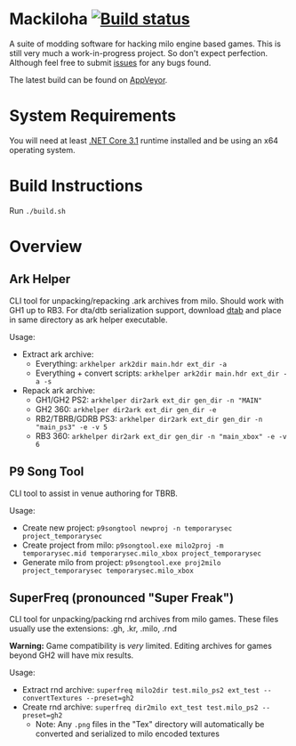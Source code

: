 # Mackiloha [![Build status](https://ci.appveyor.com/api/projects/status/toda9bnsi5ur1k4b/branch/master?svg=true)](https://ci.appveyor.com/project/PikminGuts92/mackiloha/branch/master)
A suite of modding software for hacking milo engine based games. This is still very much a work-in-progress project. So don't expect perfection. Although feel free to submit [issues](https://github.com/PikminGuts92/Mackiloha/issues) for any bugs found.

The latest build can be found on [AppVeyor](https://ci.appveyor.com/project/PikminGuts92/mackiloha/branch/master/artifacts).

# System Requirements
You will need at least [.NET Core 3.1](https://dotnet.microsoft.com/download/dotnet-core/3.1) runtime installed and be using an x64 operating system.

# Build Instructions
Run `./build.sh`

# Overview
## Ark Helper
CLI tool for unpacking/repacking .ark archives from milo. Should work with GH1 up to RB3. For dta/dtb serialization support, download [dtab](https://github.com/mtolly/dtab) and place in same directory as ark helper executable.

Usage:
- Extract ark archive:
  - Everything: `arkhelper ark2dir main.hdr ext_dir -a`
  - Everything + convert scripts: `arkhelper ark2dir main.hdr ext_dir -a -s`
- Repack ark archive:
  - GH1/GH2 PS2: `arkhelper dir2ark ext_dir gen_dir -n "MAIN"`
  - GH2 360: `arkhelper dir2ark ext_dir gen_dir -e`
  - RB2/TBRB/GDRB PS3: `arkhelper dir2ark ext_dir gen_dir -n "main_ps3" -e -v 5`
  - RB3 360: `arkhelper dir2ark ext_dir gen_dir -n "main_xbox" -e -v 6`

## P9 Song Tool
CLI tool to assist in venue authoring for TBRB.

Usage:
- Create new project: `p9songtool newproj -n temporarysec project_temporarysec`
- Create project from milo: `p9songtool.exe milo2proj -m temporarysec.mid temporarysec.milo_xbox project_temporarysec`
- Generate milo from project: `p9songtool.exe proj2milo project_temporarysec temporarysec.milo_xbox`


## SuperFreq (pronounced "Super Freak")
CLI tool for unpacking/packing rnd archives from milo games. These files usually use the extensions: .gh, .kr, .milo, .rnd

**Warning:** Game compatibility is *very* limited. Editing archives for games beyond GH2 will have mix results.

Usage:
- Extract rnd archive: `superfreq milo2dir test.milo_ps2 ext_test --convertTextures --preset=gh2`
- Create rnd archive: `superfreq dir2milo ext_test test.milo_ps2 --preset=gh2`
  - Note: Any `.png` files in the "Tex" directory will automatically be converted and serialized to milo encoded textures